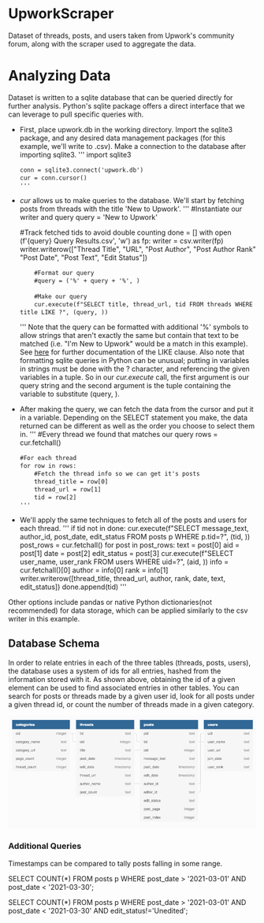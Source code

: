 # UpworkScraper

Dataset of threads, posts, and users taken from Upwork's community forum, along with the scraper used to aggregate the data.

<h1>Analyzing Data</h1>

Dataset is written to a sqlite database that can be queried directly for further analysis. Python's sqlite package offers a direct interface that we can leverage to pull specific queries with. 

<ul>
  <li>First, place upwork.db in the working directory. Import the sqlite3 package, and any desired data management packages (for this example, we'll write to .csv). Make a connection to the database after importing sqlite3.
    '''
    import sqlite3
    
    conn = sqlite3.connect('upwork.db')
    cur = conn.cursor()
    '''
  </li>
  <li><i>cur</i> allows us to make queries to the database. We'll start by fetching posts from threads with the title 'New to Upwork'.
  '''
  #Instantiate our writer and query
  query = 'New to Upwork'
  
  #Track fetched tids to avoid double counting
  done = []
  with open (f'{query} Query Results.csv', 'w') as fp:
        writer = csv.writer(fp)
        writer.writerow(["Thread Title", "URL", "Post Author", "Post Author Rank" "Post Date", "Post Text", "Edit Status"])
        
        #Format our query
        #query = ('%' + query + '%', )
        
        #Make our query
        cur.execute(f"SELECT title, thread_url, tid FROM threads WHERE title LIKE ?", (query, ))
  '''
  Note that the query can be formatted with additional '%' symbols to allow strings that aren't exactly the same but contain that text to be matched (i.e. "I'm   New to Upwork" would be a match in this example). See <a href=https://www.sqlitetutorial.net/sqlite-like/>here</a> for further documentation of the LIKE clause. Also note that formatting sqlite queries in Python can be unusual; putting in variables in strings must be done with the ? character, and referencing the given variables in a tuple. So in our <i>cur.execute</i> call, the first argument is our query string and the second argument is the tuple containing the variable to substitute (query, ). 
  </li>
  
  <li>After making the query, we can fetch the data from the cursor and put it in a variable. Depending on the SELECT statement you make, the data returned can be different as well as the order you choose to select them in.
    '''
    #Every thread we found that matches our query
    rows = cur.fetchall()
  
    #For each thread
    for row in rows:
        #Fetch the thread info so we can get it's posts
        thread_title = row[0]
        thread_url = row[1]
        tid = row[2]
    '''
</li>
<li>We'll apply the same techniques to fetch all of the posts and users for each thread.
  '''
  if tid not in done:
      cur.execute(f"SELECT message_text, author_id, post_date, edit_status FROM posts p WHERE p.tid=?", (tid, ))
      post_rows = cur.fetchall()
      for post in post_rows:
          text = post[0]
          aid = post[1]
          date = post[2]
          edit_status = post[3]
          cur.execute(f"SELECT user_name, user_rank FROM users WHERE uid=?", (aid, ))
          info = cur.fetchall()[0]
          author = info[0]
          rank = info[1]
          writer.writerow([thread_title, thread_url, author, rank, date, text, edit_status])
      done.append(tid)
  '''
</li>
 </ul>
 Other options include pandas or native Python dictionaries(not recommended) for data storage, which can be applied similarly to the csv writer in this example. 
 
 <h2>Database Schema</h2>
 
 In order to relate entries in each of the three tables (<it>threads</it>, <it>posts</it>, <it>users</it>), the database uses a system of ids for all entries, hashed from the information stored with it. As shown above, obtaining the id of a given element can be used to find associated entries in other tables. You can search for posts or threads made by a given user id, look for all posts under a given thread id, or count the number of threads made in a given category. 
 
 <img src=db_schema.png>

<h3>Additional Queries</h3>

Timestamps can be compared to tally posts falling in some range.

SELECT COUNT(*) FROM posts p WHERE post_date > '2021-03-01' AND post_date < '2021-03-30';

SELECT COUNT(*) FROM posts p WHERE post_date > '2021-03-01' AND post_date < '2021-03-30' AND edit_status!='Unedited';


